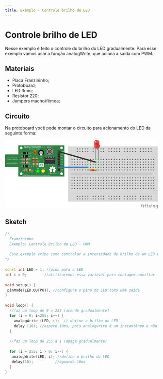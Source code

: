 ```yaml
---
title: Exemplo - Controle brilho de LED
---
```


# Controle brilho de LED

Nesse exemplo é feito o controle do brilho do LED gradualmente. Para esse exemplo vamos usar a função analogWrite, que aciona a saída com PWM.

## Materiais

* Placa Franzininho;
* Protoboard;
* LED 3mm;
* Resistor 220;
* Jumpers macho/fêmea;

## Circuito

Na protoboard você pode montar o circuito para acionamento do LED da seguinte forma:

![](../.gitbook/assets/image1%20%288%29.png)

## Sketch

```cpp
/*
  Franzininho
  Exemplo: Controle Brilho de LED - PWM

  Esse exemplo exibe como controlar a intensidade de brilho de um LED usando PWM
*/

const int LED = 1; //pino para o LED
int i = 0;        //utilizaremos essa variável para contagem auxiliar

void setup() {
 pinMode(LED,OUTPUT); //configura o pino do LED como uma saída
}

void loop() {
  //faz um loop de 0 a 255 (acende gradualmente)
  for (i = 0; i<255; i++) {
    analogWrite (LED, i);  // define o brilho do LED
    delay (10); //espere 10ms, pois analogwrite é um instantâneo e não veríamos nenhuma alteração
  }

  //faz um loop de 255 a 1 (apaga gradualmente)

  for (i = 255; i > 0; i--) {  
   analogWrite(LED, i); //define o brilho do LED
   delay(10);          //aguarda 10ms
  }
}
```

